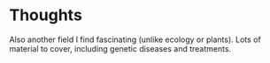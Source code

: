 # Thoughts

Also another field I find fascinating (unlike ecology or plants). Lots of material to cover, including genetic diseases and treatments.